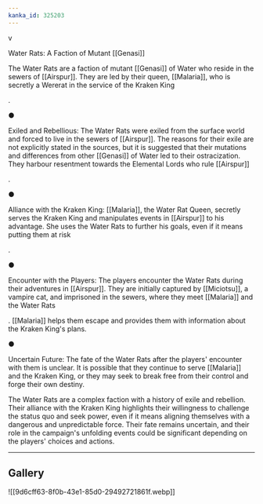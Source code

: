 ```yaml
---
kanka_id: 325203
---
```


v

Water Rats: A Faction of Mutant [[Genasi]]

The Water Rats are a faction of mutant [[Genasi]] of Water who reside in the sewers of [[Airspur]]. They are led by their queen, [[Malaria]], who is secretly a Wererat in the service of the Kraken King

.

●

Exiled and Rebellious: The Water Rats were exiled from the surface world and forced to live in the sewers of [[Airspur]]. The reasons for their exile are not explicitly stated in the sources, but it is suggested that their mutations and differences from other [[Genasi]] of Water led to their ostracization. They harbour resentment towards the Elemental Lords who rule [[Airspur]]

.

●

Alliance with the Kraken King: [[Malaria]], the Water Rat Queen, secretly serves the Kraken King and manipulates events in [[Airspur]] to his advantage. She uses the Water Rats to further his goals, even if it means putting them at risk

.

●

Encounter with the Players: The players encounter the Water Rats during their adventures in [[Airspur]]. They are initially captured by [[Miciotsu]], a vampire cat, and imprisoned in the sewers, where they meet [[Malaria]] and the Water Rats

. [[Malaria]] helps them escape and provides them with information about the Kraken King's plans.

●

Uncertain Future: The fate of the Water Rats after the players' encounter with them is unclear. It is possible that they continue to serve [[Malaria]] and the Kraken King, or they may seek to break free from their control and forge their own destiny.

The Water Rats are a complex faction with a history of exile and rebellion. Their alliance with the Kraken King highlights their willingness to challenge the status quo and seek power, even if it means aligning themselves with a dangerous and unpredictable force. Their fate remains uncertain, and their role in the campaign's unfolding events could be significant depending on the players' choices and actions.

***
## Gallery
![[9d6cff63-8f0b-43e1-85d0-29492721861f.webp]]